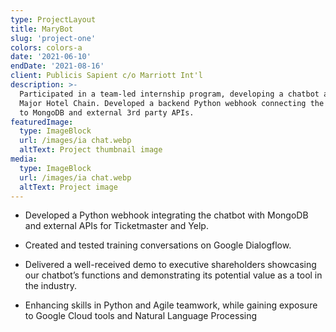 ```yaml
---
type: ProjectLayout
title: MaryBot
slug: 'project-one'
colors: colors-a
date: '2021-06-10'
endDate: '2021-08-16'
client: Publicis Sapient c/o Marriott Int'l
description: >-
  Participated in a team-led internship program, developing a chatbot app for a
  Major Hotel Chain. Developed a backend Python webhook connecting the chatbot
  to MongoDB and external 3rd party APIs.
featuredImage:
  type: ImageBlock
  url: /images/ia chat.webp
  altText: Project thumbnail image
media:
  type: ImageBlock
  url: /images/ia chat.webp
  altText: Project image
---
```


- Developed a Python webhook integrating the chatbot with MongoDB and external APIs for Ticketmaster and Yelp.

<!---->

- Created and tested training conversations on Google Dialogflow. 

<!---->

- Delivered a well-received demo to executive shareholders showcasing our chatbot’s functions and demonstrating its potential value as a tool in the industry. 

<!---->

- Enhancing skills in Python and Agile teamwork, while gaining exposure to Google Cloud tools and Natural Language Processing
